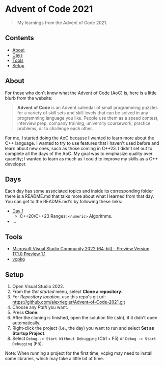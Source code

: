 # Advent of Code 2021

> My learnings from the Advent of Code 2021.

## Contents
* [About](#about)
* [Days](#days)
* [Tools](#tools)
* [Setup](#setup)

## About
For those who don't know what the Advent of Code (AoC) is, here is a little blurb from the website:

> **Advent of Code** is an Advent calendar of small programming puzzles for a variety of skill sets and skill levels that can be solved in any programming language you like. People use them as a speed contest, interview prep, company training, university coursework, practice problems, or to challenge each other.

For me, I started doing the AoC because I wanted to learn more about the C++ language. I wanted to try to use features that I haven't used before and learn about new ones, such as those coming in C++23. I didn't set out to complete all the days of the AoC. My goal was to emphasize quality over quantity; I wanted to learn as much as I could to improve my skills as a C++ developer.

## Days
Each day has some associated topics and inside its corresponding folder there is a README.md that talks more about what I learned from that day. You can get to the README.md's by following these links:

* [Day 1](./Day1)
  * C++20/C++23 Ranges; `<numeric>` Algorithms.
* ...


## Tools

* [Microsoft Visual Studio Community 2022 (64-bit) - Preview Version 17.1.0 Preview 1.1](https://visualstudio.microsoft.com/downloads/)
* [vcpkg](https://vcpkg.io/en/getting-started.html)

## Setup
1. Open Visual Studio 2022.
2. From the *Get started* menu, select **Clone a repository**.
3. For *Repository location*, use this repo's git url: https://github.com/alexriegler/Advent-of-Code-2021.git
4. Choose any *Path* you want.
5. Press **Clone**.
6. After the cloning is finished, open the solution file (.sln), if it didn't open automatically.
7. Right-click the project (i.e., the day)  you want to run and select **Set as Startup Project**.
8. Select `Debug -> Start Without Debugging` (Ctrl + F5) or `Debug -> Start Debugging` (F5).

Note: When running a project for the first time, vcpkg may need to install some libraries, which may take a little bit of time.
